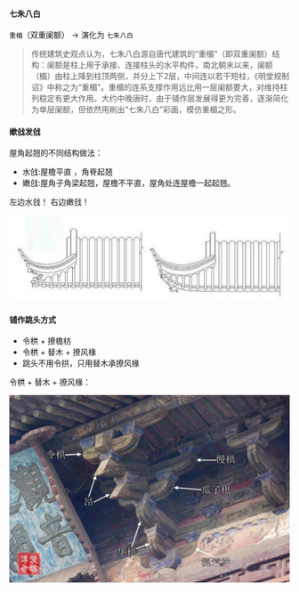 #### 七朱八白

`重楣`（双重阑额） -> 演化为 `七朱八白`

> 传统建筑史观点认为，七朱八白源自唐代建筑的“重楣”（即双重阑额）结构：阑额是柱上用于承接、连接柱头的水平构件，南北朝末以来，阑额（楣）由柱上降到柱顶两侧，并分上下2层，中间连以若干短柱，《明堂规制诏》中称之为“重楣”。重楣的连系支撑作用远比用一层阑额要大，对维持柱列稳定有更大作用。大约中晚唐时，由于铺作层发展得更为完善，逐渐简化为单层阑额，但依然用刷出“七朱八白”彩画，模仿重楣之形。



#### 嫰戗发戗

屋角起翘的不同结构做法：

- 水戗:屋檐平直 ，角脊起翘
- 嫩戗:屋角子角梁起翘，屋檐不平直，屋角处连屋檐一起起翘。

左边水戗！ 右边嫩戗！ 

![img](README.assets/v2-94703503ae6fc8e59a8976dfe3f9f460_720w.jpg)



#### 铺作跳头方式

- 令栱 + 撩檐枋
- 令栱 + 替木 + 撩风椽
- 跳头不用令拱，只用替木承撩风椽



令栱 + 替木 + 撩风椽：

![img](README.assets/令拱+替木.jpg)

